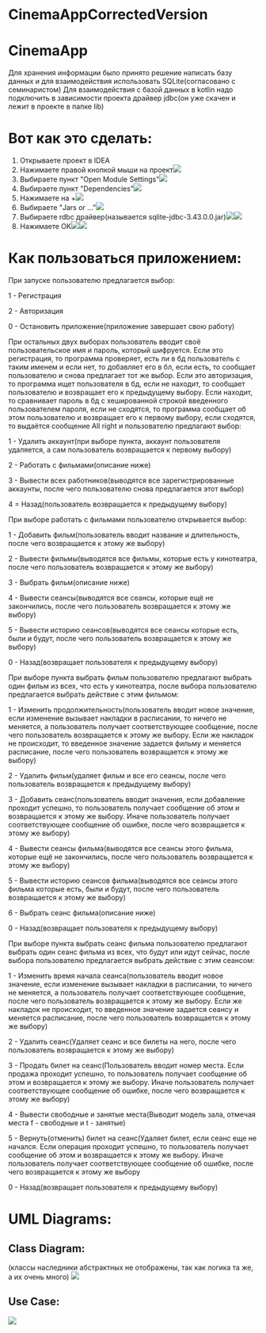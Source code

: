 # CinemaAppCorrectedVersion
# CinemaApp
Для хранения информации было принято решение написать базу данных и для взаимодействия использовать SQLite(согласовано с семинаристом)
Для взаимодействия с базой данных в kotlin надо подключить в зависимости проекта драйвер jdbc(он уже скачен и лежит в проекте в папке lib)
# Вот как это сделать:
1. Открываете проект в IDEA
2. Нажимаете правой кнопкой мыши на проект![](1.png)
3. Выбираете пункт "Open Module Settings"![](2.png)
4. Выбираете пункт "Dependencies"![](3.png)
5. Нажимаете на +![](4.png)
6. Выбираете "Jars or ..."![](5.png)
7. Выбираете rdbc драйвер(называется sqlite-jdbc-3.43.0.0.jar)![](6.png)![](7.png)
8. Нажимаете OK![](8.png)![](9.png)


# Как пользоваться приложением:
При запуске пользователю предлагается выбор:

1 - Регистрация

2 - Авторизация 

0 - Остановить приложение(приложение завершает свою работу)


При остальных двух выборах пользователь вводит своё пользовательское имя и пароль, который шифруется. Если это регистрация, то программа проверяет, есть ли в бд пользователь с таким именем и если нет, то добавляет его в бл, если есть, то сообщает пользователю и снова предлагает тот же выбор. Если это авторизация, то программа ищет пользователя в бд, если не находит, то сообщает пользователю и возвращает его к предыдущему выбору. Если находит, то сравнивает пароль в бд с хешированной строкой введенного пользователем пароля, если не сходятся, то программа сообщает об этом пользователю и возвращает его к первому выбору, если сходятся, то выдаётся сообщение All right и пользователю предлагают выбор:

1 - Удалить аккаунт(при выборе пункта, аккаунт пользователя удаляется, а сам пользователь возвращается к первому выбору)

2 - Работать с фильмами(описание ниже)

3 - Вывести всех работников(выводятся все зарегистрированные аккаунты, после чего пользователю снова предлагается этот выбор)

4 = Назад(пользователь возвращается к предыдущему выбору)


При выборе работать с фильмами пользователю открывается выбор:

1 - Добавить фильм(пользователь вводит название и длительность, после чего возвращается к этому же выбору)

2 - Вывести фильмы(выводятся все фильмы, которые есть у кинотеатра, после чего пользователь возвращается к этому же выбору)

3 - Выбрать фильм(описание ниже)

4 - Вывести сеансы(выводятся все сеансы, которые ещё не закончились, после чего пользователь возвращается к этому же выбору)

5 - Вывести историю сеансов(выводятся все сеансы которые есть, были и будут, после чего пользователь возвращается к этому же выбору)

0 - Назад(возвращает пользователя к предыдущему выбору)


При выборе пункта выбрать фильм пользователю предлагают выбрать один фильм из всех, что есть у кинотеатра, после выбора пользователю предлагается выбрать действие с этим фильмом:

1 - Изменить продолжительность(пользователь вводит новое значение, если изменение вызывает накладки в расписании, то ничего не меняется, а пользователь получает соответствующее сообщение, после чего пользователь возвращается к этому же выбору. Если же накладок не происходит, то введенное значение задается фильму и меняется расписание, после чего пользователь возвращается к этому же выбору)

2 - Удалить фильм(удаляет фильм и все его сеансы, после чего пользователь возвращается к предыдущему выбору)

3 - Добавить сеанс(пользователь вводит значения, если добавление проходит успешно, то пользователь получает сообщение об этом и возвращается к этому же выбору. Иначе пользователь получает соответствующее сообщение об ошибке, после чего возвращается к этому же выбору)

4 - Вывести сеансы фильма(выводятся все сеансы этого фильма, которые ещё не закончились, после чего пользователь возвращается к этому же выбору)

5 - Вывести историю сеансов фильма(выводятся все сеансы этого фильма которые есть, были и будут, после чего пользователь возвращается к этому же выбору)

6 - Выбрать сеанс фильма(описание ниже)

0 - Назад(возвращает пользователя к предыдущему выбору)


При выборе пункта выбрать сеанс фильма пользователю предлагают выбрать один сеанс фильма из всех, что будут или идут сейчас, после выбора пользователю предлагается выбрать действие с этим сеансом:

1 - Изменить время начала сеанса(пользователь вводит новое значение, если изменение вызывает накладки в расписании, то ничего не меняется, а пользователь получает соответствующее сообщение, после чего пользователь возвращается к этому же выбору. Если же накладок не происходит, то введенное значение задается сеансу и меняется расписание, после чего пользователь возвращается к этому же выбору)

2 - Удалить сеанс(Удаляет сеанс и все билеты на него, после чего пользователь возвращается к этому же выбору)

3 - Продать билет на сеанс(Пользователь вводит номер места. Если продажа проходит успешно, то пользователь получает сообщение об этом и возвращается к этому же выбору. Иначе пользователь получает соответствующее сообщение об ошибке, после чего возвращается к этому же выбору)

4 - Вывести свободные и занятые места(Выводит модель зала, отмечая места f - свободные и t - занятые)

5 - Вернуть(отменить) билет на сеанс(Удаляет билет, если сеанс еще не начался. Если операция проходит успешно, то пользователь получает сообщение об этом и возвращается к этому же выбору. Иначе пользователь получает соответствующее сообщение об ошибке, после чего возвращается к этому же выбору

0 - Назад(возвращает пользователя к предыдущему выбору)


# UML Diagrams:
## Class Diagram:
(классы наследники абстрактных не отображены, так как логика та же, а их очень много)
![](10.png)
## Use Case:
![](11.png)
